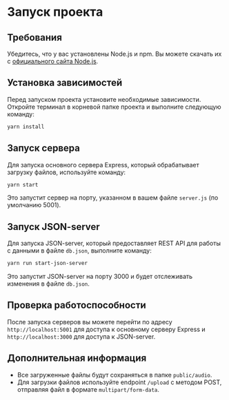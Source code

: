 # Запуск проекта

## Требования

Убедитесь, что у вас установлены Node.js и npm. Вы можете скачать их с [официального сайта Node.js](https://nodejs.org/).

## Установка зависимостей

Перед запуском проекта установите необходимые зависимости. Откройте терминал в корневой папке проекта и выполните следующую команду:
```bash
yarn install
```

## Запуск сервера

Для запуска основного сервера Express, который обрабатывает загрузку файлов, используйте команду:

```bash
yarn start
```

Это запустит сервер на порту, указанном в вашем файле `server.js` (по умолчанию 5001).

## Запуск JSON-server

Для запуска JSON-server, который предоставляет REST API для работы с данными в файле `db.json`, выполните команду:

```bash
yarn run start-json-server
```

Это запустит JSON-server на порту 3000 и будет отслеживать изменения в файле `db.json`.

## Проверка работоспособности

После запуска серверов вы можете перейти по адресу `http://localhost:5001` для доступа к основному серверу Express и `http://localhost:3000` для доступа к JSON-server.

## Дополнительная информация

- Все загруженные файлы будут сохраняться в папке `public/audio`.
- Для загрузки файлов используйте endpoint `/upload` с методом POST, отправляя файл в формате `multipart/form-data`.

